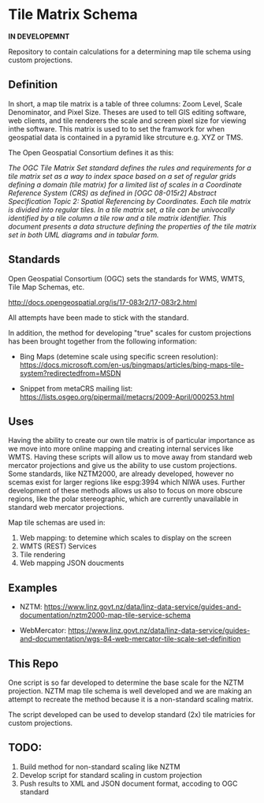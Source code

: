 # Tile Matrix Schema

**IN DEVELOPEMNT**

Repository to contain calculations for a determining map tile schema using custom projections.

## Definition

In short, a map tile matrix is a table of three columns: Zoom Level, Scale Denominator, and Pixel Size.  Theses are used to tell GIS editing software, web clients, and tile renderers the scale and screen pixel size for viewing inthe software.  This matrix is used to to set the framwork for when geospatial data is contained in a pyramid like strcuture e.g. XYZ or TMS.  

The Open Geospatial Consortium defines it as this:

_The OGC Tile Matrix Set standard defines the rules and requirements for a tile matrix set as a way to index space based on a set of regular grids defining a domain (tile matrix) for a limited list of scales in a Coordinate Reference System (CRS) as defined in [OGC 08-015r2] Abstract Specification Topic 2: Spatial Referencing by Coordinates. Each tile matrix is divided into regular tiles. In a tile matrix set, a tile can be univocally identified by a tile column a tile row and a tile matrix identifier. This document presents a data structure defining the properties of the tile matrix set in both UML diagrams and in tabular form._

## Standards

Open Geospatial Consortium (OGC) sets the standards for WMS, WMTS, Tile Map Schemas, etc. 

http://docs.opengeospatial.org/is/17-083r2/17-083r2.html

All attempts have been made to stick with the standard.

In addition, the method for developing "true" scales for custom projections has been brought together from the following information:

- Bing Maps (detemine scale using specific screen resolution): https://docs.microsoft.com/en-us/bingmaps/articles/bing-maps-tile-system?redirectedfrom=MSDN

- Snippet from metaCRS mailing list: https://lists.osgeo.org/pipermail/metacrs/2009-April/000253.html


## Uses

Having the ability to create our own tile matrix is of particular importance as we move into more online mapping and creating internal services like WMTS.  Having these scripts will allow us to move away from standard web mercator projections and give us the ability to use custom projections.  Some standards, like NZTM2000, are already developed, however no scemas exist for larger regions like espg:3994 which NIWA uses.  Further development of these methods allows us also to focus on more obscure regions, like the polar stereographic, which are currently unavailable in standard web mercator projections.

Map tile schemas are used in:

1. Web mapping: to detemine which scales to display on the screen
2. WMTS (REST) Services
3. Tile rendering
4. Web mapping JSON doucments

## Examples

- NZTM: https://www.linz.govt.nz/data/linz-data-service/guides-and-documentation/nztm2000-map-tile-service-schema

- WebMercator: https://www.linz.govt.nz/data/linz-data-service/guides-and-documentation/wgs-84-web-mercator-tile-scale-set-definition

## This Repo

One script is so far developed to determine the base scale for the NZTM projection.  NZTM map tile schema is well developed and we are making an attempt to recreate the method because it is a non-standard scaling matrix.

The script developed can be used to develop standard (2x) tile matricies for custom projections.

## TODO:

1. Build method for non-standard scaling like NZTM
2. Develop script for standard scaling in custom projection
3. Push results to XML and JSON document format, accoding to OGC standard